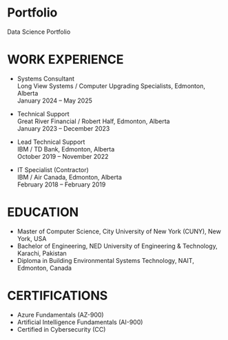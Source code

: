 # Portfolio
Data Science Portfolio

# WORK EXPERIENCE 
- Systems Consultant                                                                                
  Long View Systems / Computer Upgrading Specialists, Edmonton, Alberta  
  January 2024 – May 2025
  
- Technical Support                                                                         
  Great River Financial / Robert Half, Edmonton, Alberta                                                       
  January 2023 – December 2023 

- Lead Technical Support                                                              
  IBM / TD Bank, Edmonton, Alberta    
  October 2019 – November 2022 

- IT Specialist (Contractor)                                        
  IBM / Air Canada, Edmonton, Alberta  
  February 2018 – February 2019


# EDUCATION 
- Master of Computer Science, City University of New York (CUNY), New York, USA 
- Bachelor of Engineering, NED University of Engineering & Technology, Karachi, Pakistan 
- Diploma in Building Environmental Systems Technology, NAIT, Edmonton, Canada 

# CERTIFICATIONS  
- Azure Fundamentals (AZ-900) 
- Artificial Intelligence Fundamentals (AI-900)  
- Certified in Cybersecurity (CC) 
